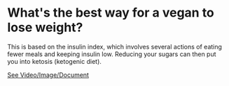 # What's the best way for a vegan to lose weight?

This is based on the insulin index, which involves several actions of eating fewer meals and keeping insulin low. Reducing your sugars can then put you into ketosis (ketogenic diet).

 [See Video/Image/Document](https://hls-player.drberg.com/asset?path=migrated-assets/how-to-lose-belly-fat-as-a-vegan-drberg)